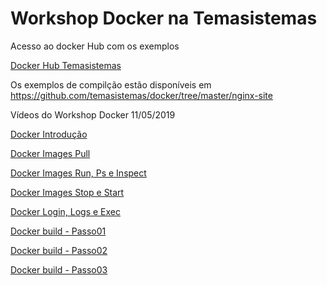 # Workshop Docker na Temasistemas

Acesso ao docker Hub com os exemplos

[Docker Hub Temasistemas](https://hub.docker.com/?namespace=temasistemas)

Os exemplos de compilção estão disponíveis em https://github.com/temasistemas/docker/tree/master/nginx-site

Vídeos do Workshop Docker 11/05/2019

[Docker Introdução](https://github.com/temasistemas/docker/blob/master/videos/WorkShopDockerComandosBasicos_Introducao.mp4)

[Docker Images Pull](https://github.com/temasistemas/docker/blob/master/videos/WorkShopDockerComandosBasicos_Images_Pull.mp4)

[Docker Images Run, Ps e Inspect](https://github.com/temasistemas/docker/blob/master/videos/WorkShopDockerComandosBasicos_Run_Ps_Inspect.mp4)

[Docker Images Stop e Start](https://github.com/temasistemas/docker/blob/master/videos/WorkShopDockerComandosBasicos_Stop_Start.mp4)

[Docker Login, Logs e Exec](https://github.com/temasistemas/docker/blob/master/videos/WorkShopDockerComandosBasicos_Login_Logs_Exec.mp4)

[Docker build - Passo01](https://github.com/temasistemas/docker/blob/master/videos/WorkShopDockerBuild_Passo01.mp4)

[Docker build - Passo02](https://github.com/temasistemas/docker/blob/master/videos/WorkShopDockerBuild_Passo02.mp4)

[Docker build - Passo03](https://github.com/temasistemas/docker/blob/master/videos/WorkShopDockerBuild_Passo03.mp4)

